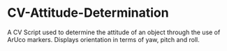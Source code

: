 # CV-Attitude-Determination
A CV Script used to determine the attitude of an object through the use of ArUco markers. Displays orientation in terms of yaw, pitch and roll. 
